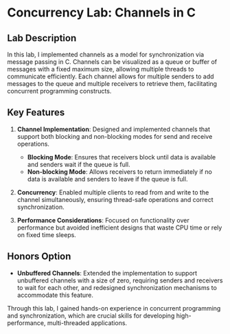 # Concurrency Lab: Channels in C

## Lab Description

In this lab, I implemented channels as a model for synchronization via message passing in C. Channels can be visualized as a queue or buffer of messages with a fixed maximum size, allowing multiple threads to communicate efficiently. Each channel allows for multiple senders to add messages to the queue and multiple receivers to retrieve them, facilitating concurrent programming constructs.

## Key Features

1. **Channel Implementation**: Designed and implemented channels that support both blocking and non-blocking modes for send and receive operations.

   - **Blocking Mode**: Ensures that receivers block until data is available and senders wait if the queue is full.
   - **Non-blocking Mode**: Allows receivers to return immediately if no data is available and senders to leave if the queue is full.

2. **Concurrency**: Enabled multiple clients to read from and write to the channel simultaneously, ensuring thread-safe operations and correct synchronization.

3. **Performance Considerations**: Focused on functionality over performance but avoided inefficient designs that waste CPU time or rely on fixed time sleeps.

## Honors Option

- **Unbuffered Channels**: Extended the implementation to support unbuffered channels with a size of zero, requiring senders and receivers to wait for each other, and redesigned synchronization mechanisms to accommodate this feature.

Through this lab, I gained hands-on experience in concurrent programming and synchronization, which are crucial skills for developing high-performance, multi-threaded applications.
